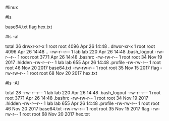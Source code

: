 #linux


#ls

base64.txt  flag  hex.txt

#ls -al

total 36
drwxr-xr-x 1 root root 4096 Apr 26 14:48 .
drwxr-xr-x 1 root root 4096 Apr 26 14:48 ..
-rw-r--r-- 1 lab  lab   220 Apr 26 14:48 .bash_logout
-rw-r--r-- 1 root root 3771 Apr 26 14:48 .bashrc
-rw-rw-r-- 1 root root   34 Nov 19  2017 .hidden
-rw-r--r-- 1 lab  lab   655 Apr 26 14:48 .profile
-rw-rw-r-- 1 root root   46 Nov 20  2017 base64.txt
-rw-rw-r-- 1 root root   35 Nov 15  2017 flag
-rw-rw-r-- 1 root root   68 Nov 20  2017 hex.txt

#ls -Al

total 28
-rw-r--r-- 1 lab  lab   220 Apr 26 14:48 .bash_logout
-rw-r--r-- 1 root root 3771 Apr 26 14:48 .bashrc
-rw-rw-r-- 1 root root   34 Nov 19  2017 .hidden
-rw-r--r-- 1 lab  lab   655 Apr 26 14:48 .profile
-rw-rw-r-- 1 root root   46 Nov 20  2017 base64.txt
-rw-rw-r-- 1 root root   35 Nov 15  2017 flag
-rw-rw-r-- 1 root root   68 Nov 20  2017 hex.txt
